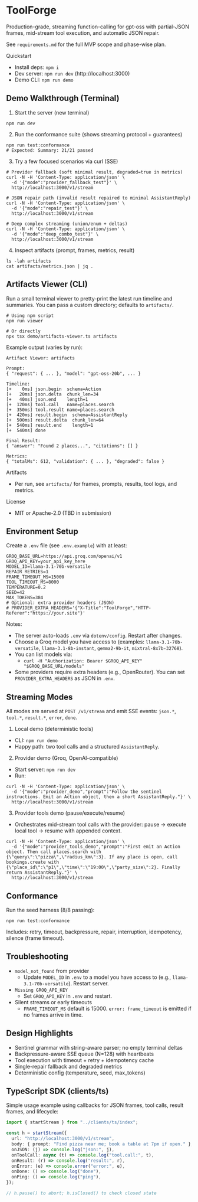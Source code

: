 # ToolForge

Production-grade, streaming function-calling for gpt-oss with partial-JSON frames, mid-stream tool execution, and automatic JSON repair.

See `requirements.md` for the full MVP scope and phase-wise plan.

Quickstart
- Install deps: `npm i`
- Dev server: `npm run dev` (http://localhost:3000)
- Demo CLI: `npm run demo`

## Demo Walkthrough (Terminal)

1) Start the server (new terminal)

```
npm run dev
```

2) Run the conformance suite (shows streaming protocol + guarantees)

```
npm run test:conformance
# Expected: Summary: 21/21 passed
```

3) Try a few focused scenarios via curl (SSE)

```
# Provider fallback (soft minimal result, degraded=true in metrics)
curl -N -H 'Content-Type: application/json' \
  -d '{"mode":"provider_fallback_test"}' \
  http://localhost:3000/v1/stream

# JSON repair path (invalid result repaired to minimal AssistantReply)
curl -N -H 'Content-Type: application/json' \
  -d '{"mode":"repair_test"}' \
  http://localhost:3000/v1/stream

# Deep complex streaming (union/enum + deltas)
curl -N -H 'Content-Type: application/json' \
  -d '{"mode":"deep_combo_test"}' \
  http://localhost:3000/v1/stream
```

4) Inspect artifacts (prompt, frames, metrics, result)

```
ls -lah artifacts
cat artifacts/metrics.json | jq .
```

## Artifacts Viewer (CLI)

Run a small terminal viewer to pretty-print the latest run timeline and summaries. You can pass a custom directory; defaults to `artifacts/`.

```
# Using npm script
npm run viewer

# Or directly
npx tsx demo/artifacts-viewer.ts artifacts
```

Example output (varies by run):

```
Artifact Viewer: artifacts

Prompt:
{ "request": { ... }, "model": "gpt-oss-20b", ... }

Timeline:
[+    0ms] json.begin  schema=Action
[+   20ms] json.delta  chunk_len=34
[+   40ms] json.end    length=1
[+  120ms] tool.call   name=places.search
[+  350ms] tool.result name=places.search
[+  420ms] result.begin  schema=AssistantReply
[+  500ms] result.delta  chunk_len=64
[+  540ms] result.end    length=1
[+  540ms] done

Final Result:
{ "answer": "Found 2 places...", "citations": [] }

Metrics:
{ "totalMs": 612, "validation": { ... }, "degraded": false }
```

Artifacts
- Per run, see `artifacts/` for frames, prompts, results, tool logs, and metrics.

License
- MIT or Apache-2.0 (TBD in submission)

## Environment Setup

Create a `.env` file (see `.env.example`) with at least:

```
GROQ_BASE_URL=https://api.groq.com/openai/v1
GROQ_API_KEY=your_api_key_here
MODEL_ID=llama-3.1-70b-versatile
REPAIR_RETRIES=1
FRAME_TIMEOUT_MS=15000
TOOL_TIMEOUT_MS=8000
TEMPERATURE=0.2
SEED=42
MAX_TOKENS=384
# Optional: extra provider headers (JSON)
# PROVIDER_EXTRA_HEADERS='{"X-Title":"ToolForge","HTTP-Referer":"https://your.site"}'
```

Notes:
- The server auto-loads `.env` via `dotenv/config`. Restart after changes.
- Choose a Groq model you have access to (examples: `llama-3.1-70b-versatile`, `llama-3.1-8b-instant`, `gemma2-9b-it`, `mixtral-8x7b-32768`).
- You can list models via:
  - `curl -H "Authorization: Bearer $GROQ_API_KEY" "$GROQ_BASE_URL/models"`
 - Some providers require extra headers (e.g., OpenRouter). You can set `PROVIDER_EXTRA_HEADERS` as JSON in `.env`.

## Streaming Modes

All modes are served at `POST /v1/stream` and emit SSE events: `json.*`, `tool.*`, `result.*`, `error`, `done`.

1) Local demo (deterministic tools)
- CLI: `npm run demo`
- Happy path: two tool calls and a structured `AssistantReply`.

2) Provider demo (Groq, OpenAI-compatible)
- Start server: `npm run dev`
- Run:

```
curl -N -H 'Content-Type: application/json' \
  -d '{"mode":"provider_demo","prompt":"Follow the sentinel instructions. Emit an Action object, then a short AssistantReply."}' \
  http://localhost:3000/v1/stream
```

3) Provider tools demo (pause/execute/resume)
- Orchestrates mid-stream tool calls with the provider: pause → execute local tool → resume with appended context.

```
curl -N -H 'Content-Type: application/json' \
  -d '{"mode":"provider_tools_demo","prompt":"First emit an Action object. Then call places.search with {\"query\":\"pizza\",\"radius_km\":3}. If any place is open, call bookings.create with {\"place_id\":\"p1\",\"time\":\"19:00\",\"party_size\":2}. Finally return AssistantReply."}' \
  http://localhost:3000/v1/stream
```

## Conformance

Run the seed harness (8/8 passing):

```
npm run test:conformance
```

Includes: retry, timeout, backpressure, repair, interruption, idempotency, silence (frame timeout).

## Troubleshooting

- `model_not_found` from provider
  - Update `MODEL_ID` in `.env` to a model you have access to (e.g., `llama-3.1-70b-versatile`). Restart server.
- `Missing GROQ_API_KEY`
  - Set `GROQ_API_KEY` in `.env` and restart.
- Silent streams or early timeouts
  - `FRAME_TIMEOUT_MS` default is 15000. `error: frame_timeout` is emitted if no frames arrive in time.

## Design Highlights

- Sentinel grammar with string-aware parser; no empty terminal deltas
- Backpressure-aware SSE queue (N=128) with heartbeats
- Tool execution with timeout + retry + idempotency cache
- Single-repair fallback and degraded metrics
- Deterministic config (temperature, seed, max_tokens)

## TypeScript SDK (clients/ts)

Simple usage example using callbacks for JSON frames, tool calls, result frames, and lifecycle:

```ts
import { startStream } from "../clients/ts/index";

const h = startStream({
  url: "http://localhost:3000/v1/stream",
  body: { prompt: "Find pizza near me; book a table at 7pm if open." },
  onJSON: (j) => console.log("json:", j),
  onToolCall: async (t) => console.log("tool.call:", t),
  onResult: (r) => console.log("result:", r),
  onError: (e) => console.error("error:", e),
  onDone: () => console.log("done"),
  onPing: () => console.log("ping"),
});

// h.pause() to abort; h.isClosed() to check closed state
```
